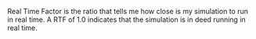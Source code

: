 Real Time Factor is the ratio that tells me how close is my simulation to run in real time. A RTF of 1.0 indicates that the simulation is in deed running in real time. 